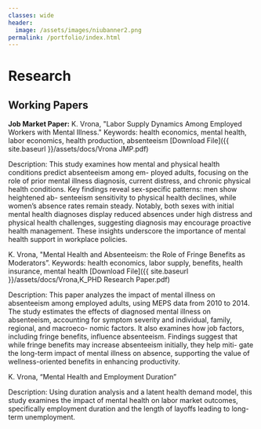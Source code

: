 ```yaml
---
classes: wide
header:
  image: /assets/images/niubanner2.png
permalink: /portfolio/index.html
---
```




# Research

  
<h2 id="working-papers">Working Papers</h2> 

  
**Job Market Paper:** K. Vrona, "Labor Supply Dynamics Among Employed Workers with Mental Illness." Keywords: health economics, mental health, labor economics, health production, absenteeism
[Download File]({{ site.baseurl }}/assets/docs/Vrona JMP.pdf)

Description: This study examines how mental and physical health conditions predict absenteeism among em- ployed adults, focusing on the role of prior mental illness diagnosis, current distress, and chronic physical health conditions. Key findings reveal sex-specific patterns: men show heightened ab- senteeism sensitivity to physical health declines, while women’s absence rates remain steady. Notably, both sexes with initial mental health diagnoses display reduced absences under high distress and physical health challenges, suggesting diagnosis may encourage proactive health management. These insights underscore the importance of mental health support in workplace policies.


K. Vrona, "Mental Health and Absenteeism: the Role of Fringe Benefits as Moderators”. Keywords: health economics, labor supply, benefits, health insurance, mental health 
[Download File]({{ site.baseurl }}/assets/docs/Vrona,K_PHD Research Paper.pdf)


Description: This paper analyzes the impact of mental illness on absenteeism among employed adults, using MEPS data from 2010 to 2014. The study estimates the effects of diagnosed mental illness on absenteeism, accounting for symptom severity and individual, family, regional, and macroeco- nomic factors. It also examines how job factors, including fringe benefits, influence absenteeism. Findings suggest that while fringe benefits may increase absenteeism initially, they help miti- gate the long-term impact of mental illness on absence, supporting the value of wellness-oriented benefits in enhancing productivity.



K. Vrona, “Mental Health and Employment Duration”

Description: Using duration analysis and a latent health demand model, this study examines the impact of mental health on labor market outcomes, specifically employment duration and the length of layoffs leading to long-term unemployment.
